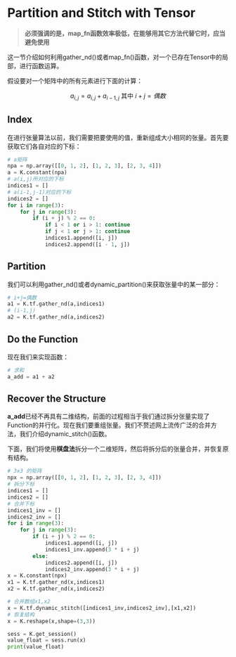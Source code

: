 # Partition and Stitch with Tensor

> **必须强调的是，map_fn函数效率极低，在能够用其它方法代替它时，应当避免使用**

这一节介绍如何利用gather_nd()或者map_fn()函数，对一个已存在Tensor中的局部，进行函数运算。

假设要对一个矩阵中的所有元素进行下面的计算：

$$a_{i,j} =a_{i,j} + a_{i-1,j} \text{ 其中 } i+j = 偶数$$

## Index

在进行张量算法以前，我们需要把要使用的值，重新组成大小相同的张量。首先要获取它们各自对应的下标：



```python
# a矩阵
npa = np.array([[0, 1, 2], [1, 2, 3], [2, 3, 4]])
a = K.constant(npa)
# a(i,j)所对应的下标
indices1 = []
# a(i-1,j-1)对应的下标
indices2 = []
for i in range(3):
    for j in range(3):
        if (i + j) % 2 == 0:
            if i < 1 or i > 1: continue
            if j < 1 or j > 1: continue
            indices1.append([i, j])
            indices2.append([i - 1, j])
```

## Partition

我们可以利用gather_nd()或者dynamic_partition()来获取张量中的某一部分：

```python
# i+j=偶数
a1 = K.tf.gather_nd(a,indices1)
# (i-1,j)
a2 = K.tf.gather_nd(a,indices2)
```

## Do the Function

现在我们来实现函数：

```python
# 求和
a_add = a1 + a2
```

## Recover the Structure

**a_add**已经不再具有二维结构，前面的过程相当于我们通过拆分张量实现了Function的并行化。现在我们要重组张量。我们不赘述网上流传广泛的合并方法，我们介绍dynamic_stitch()函数。

下面，我们将使用**棋盘法**拆分一个二维矩阵，然后将拆分后的张量合并，并恢复原有结构。

```python
# 3x3 的矩阵
npx = np.array([[0, 1, 2], [1, 2, 3], [2, 3, 4]])
# 拆分下标
indices1 = []
indices2 = []
# 合并下标
indices1_inv = []
indices2_inv = []
for i in range(3):
    for j in range(3):
        if (i + j) % 2 == 0:
            indices1.append([i, j])
            indices1_inv.append(3 * i + j)
        else:
            indices2.append([i, j])
            indices2_inv.append(3 * i + j)
x = K.constant(npx)
x1 = K.tf.gather_nd(x,indices1)
x2 = K.tf.gather_nd(x,indices2)

# 合并数组x1,x2
x = K.tf.dynamic_stitch([indices1_inv,indices2_inv],[x1,x2])
# 恢复结构
x = K.reshape(x,shape=(3,3))

sess = K.get_session()
value_float = sess.run(x)
print(value_float)
```
